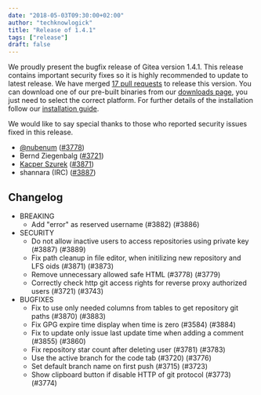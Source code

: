 ```yaml
---
date: "2018-05-03T09:30:00+02:00"
author: "techknowlogick"
title: "Release of 1.4.1"
tags: ["release"]
draft: false
---
```


We proudly present the bugfix release of Gitea version 1.4.1. This release contains important
security fixes so it is highly recommended to update to latest release.
We have merged [17 pull requests](https://github.com/go-gitea/gitea/milestone/22?closed=1) to release this version.
You can download one of our pre-built binaries from our [downloads page](https://dl.gitea.io/gitea/1.4.1/), you just need to select the correct platform. For further details of the installation follow our [installation guide](https://docs.gitea.io/en-us/install-from-binary/).

We would like to say special thanks to those who reported security issues fixed in this release.
* [@nubenum](https://github.com/nubenum) ([#3778](https://github.com/go-gitea/gitea/pull/3778))
* Bernd Ziegenbalg ([#3721](https://github.com/go-gitea/gitea/pull/3721))
* [Kacper Szurek](https://security.szurek.pl/) ([#3871](https://github.com/go-gitea/gitea/pull/3871))
* shannara (IRC) ([#3887](https://github.com/go-gitea/gitea/pull/3887))

<!--more-->

## Changelog

* BREAKING
  * Add "error" as reserved username (#3882) (#3886)
* SECURITY
  * Do not allow inactive users to access repositories using private key (#3887) (#3889)
  * Fix path cleanup in file editor, when initilizing new repository and LFS oids  (#3871) (#3873)
  * Remove unnecessary allowed safe HTML (#3778) (#3779)
  * Correctly check http git access rights for reverse proxy authorized users (#3721) (#3743)
* BUGFIXES
  * Fix to use only needed columns from tables to get repository git paths (#3870) (#3883)
  * Fix GPG expire time display when time is zero (#3584) (#3884)
  * Fix to update only issue last update time when adding a comment (#3855) (#3860)
  * Fix repository star count after deleting user (#3781) (#3783)
  * Use the active branch for the code tab (#3720) (#3776)
  * Set default branch name on first push (#3715) (#3723)
  * Show clipboard button if disable HTTP of git protocol (#3773) (#3774)
